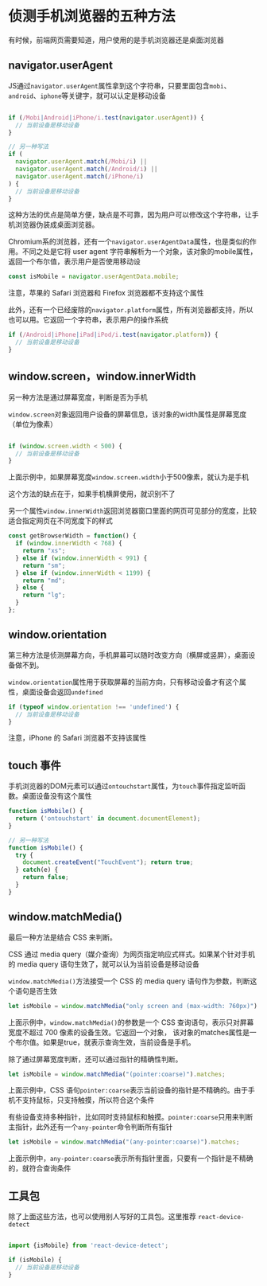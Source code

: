 # 侦测手机浏览器的五种方法

有时候，前端网页需要知道，用户使用的是手机浏览器还是桌面浏览器

## navigator.userAgent

JS通过`navigator.userAgent`属性拿到这个字符串，只要里面包含`mobi`、`android`、`iphone`等关键字，就可以认定是移动设备

```javascript

if (/Mobi|Android|iPhone/i.test(navigator.userAgent)) {
  // 当前设备是移动设备
}

// 另一种写法
if (
  navigator.userAgent.match(/Mobi/i) ||
  navigator.userAgent.match(/Android/i) ||
  navigator.userAgent.match(/iPhone/i)
) {
  // 当前设备是移动设备
}
```

这种方法的优点是简单方便，缺点是不可靠，因为用户可以修改这个字符串，让手机浏览器伪装成桌面浏览器。

Chromium系的浏览器，还有一个`navigator.userAgentDat`a属性，也是类似的作用。不同之处是它将 user agent 字符串解析为一个对象，该对象的mobile属性，
返回一个布尔值，表示用户是否使用移动设

```javascript
const isMobile = navigator.userAgentData.mobile; 
```

注意，苹果的 Safari 浏览器和 Firefox 浏览器都不支持这个属性

此外，还有一个已经废除的`navigator.platform`属性，所有浏览器都支持，所以也可以用。它返回一个字符串，表示用户的操作系统

```javascript
if (/Android|iPhone|iPad|iPod/i.test(navigator.platform)) {
  // 当前设备是移动设备
}
```

## window.screen，window.innerWidth

另一种方法是通过屏幕宽度，判断是否为手机

`window.screen`对象返回用户设备的屏幕信息，该对象的width属性是屏幕宽度（单位为像素）

```javascript

if (window.screen.width < 500) {
  // 当前设备是移动设备 
}
```

上面示例中，如果屏幕宽度`window.screen.width`小于500像素，就认为是手机

这个方法的缺点在于，如果手机横屏使用，就识别不了

另一个属性`window.innerWidth`返回浏览器窗口里面的网页可见部分的宽度，比较适合指定网页在不同宽度下的样式

```javascript
const getBrowserWidth = function() {
  if (window.innerWidth < 768) {
    return "xs";
  } else if (window.innerWidth < 991) {
    return "sm";
  } else if (window.innerWidth < 1199) {
    return "md";
  } else {
    return "lg";
  }
};
```

## window.orientation

第三种方法是侦测屏幕方向，手机屏幕可以随时改变方向（横屏或竖屏），桌面设备做不到。

`window.orientation`属性用于获取屏幕的当前方向，只有移动设备才有这个属性，桌面设备会返回`undefined`

```javascript
if (typeof window.orientation !== 'undefined') {
  // 当前设备是移动设备 
}
```

注意，iPhone 的 Safari 浏览器不支持该属性

## touch 事件

手机浏览器的DOM元素可以通过`ontouchstart`属性，为`touch`事件指定监听函数。桌面设备没有这个属性

```javascript
function isMobile() { 
  return ('ontouchstart' in document.documentElement); 
}

// 另一种写法
function isMobile() {
  try {
    document.createEvent("TouchEvent"); return true;
  } catch(e) {
    return false; 
  }
}
```

## window.matchMedia()

最后一种方法是结合 CSS 来判断。

CSS 通过 media query（媒介查询）为网页指定响应式样式。如果某个针对手机的 media query 语句生效了，就可以认为当前设备是移动设备

`window.matchMedia()`方法接受一个 CSS 的 media query 语句作为参数，判断这个语句是否生效

```javascript
let isMobile = window.matchMedia("only screen and (max-width: 760px)").matches;
```

上面示例中，`window.matchMedia()`的参数是一个 CSS 查询语句，表示只对屏幕宽度不超过 700 像素的设备生效。它返回一个对象，
该对象的matches属性是一个布尔值。如果是true，就表示查询生效，当前设备是手机。

除了通过屏幕宽度判断，还可以通过指针的精确性判断。

```javascript
let isMobile = window.matchMedia("(pointer:coarse)").matches;
```

上面示例中，CSS 语句`pointer:coarse`表示当前设备的指针是不精确的。由于手机不支持鼠标，只支持触摸，所以符合这个条件

有些设备支持多种指针，比如同时支持鼠标和触摸。`pointer:coarse`只用来判断主指针，此外还有一个`any-pointer`命令判断所有指针

```javascript
let isMobile = window.matchMedia("(any-pointer:coarse)").matches;
```

上面示例中，`any-pointer:coarse`表示所有指针里面，只要有一个指针是不精确的，就符合查询条件

## 工具包

除了上面这些方法，也可以使用别人写好的工具包。这里推荐 `react-device-detect`

```javascript

import {isMobile} from 'react-device-detect';

if (isMobile) {
  // 当前设备是移动设备
}
```










